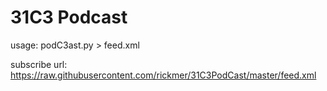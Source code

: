 31C3 Podcast
============

usage: podC3ast.py > feed.xml

subscribe url: https://raw.githubusercontent.com/rickmer/31C3PodCast/master/feed.xml 
